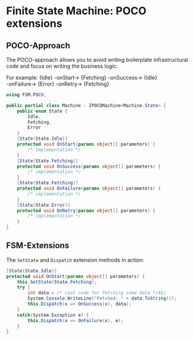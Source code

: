 # Finite State Machine: POCO extensions


## POCO-Approach

The POCO-approach allows you to avoid writing boilerplate infrastructural code
and focus on writing the business logic:


For example:
{Idle} -onStart-> {Fetching}  -onSuccess-> {Idle}  
                              -onFailure-> {Error} -onRetry-> {Fetching}  


```cs
using FSM.POCO;

public partial class Machine : IPOCOMachine<Machine.State> {
    public enum State {
        Idle,
        Fetching,
        Error
    }
    [State(State.Idle)]
    protected void OnStart(params object[] parameters) { 
        /* implementation */  
    }
    [State(State.Fetching)]
    protected void OnSuccess(params object[] parameters) { 
        /* implementation */  
    }
    [State(State.Fetching)]
    protected void OnFailure(params object[] parameters) { 
        /* implementation */  
    }
    [State(State.Error)]
    protected void OnRetry(params object[] parameters) { 
        /* implementation */  
    }
}
```

## FSM-Extensions

The `SetState` and `Dispatch` extension methods in action:

```cs
[State(State.Idle)]
protected void OnStart(params object[] parameters) {
    this.SetState(State.Fetching);
    try {
        int data = /* cool code for fetching some data */42;
        System.Console.WriteLine("Fetched: " + data.ToString());
        this.Dispatch(x => OnSuccess(x), data);
    }
    catch(System.Exception e) {
        this.Dispatch(x => OnFailure(x), e);
    }
}
```
